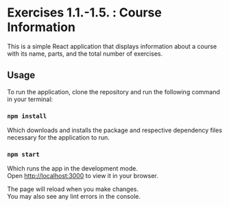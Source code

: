 # Exercises 1.1.-1.5. : Course Information

This is a simple React application that displays information about a course with its name, parts, and the total number of exercises.

## Usage

To run the application, clone the repository and run the following command in your terminal:

### `npm install`

Which downloads and installs the package and respective dependency files necessary for the application to run.

### `npm start`

Which runs the app in the development mode.\
Open [http://localhost:3000](http://localhost:3000) to view it in your browser.

The page will reload when you make changes.\
You may also see any lint errors in the console.